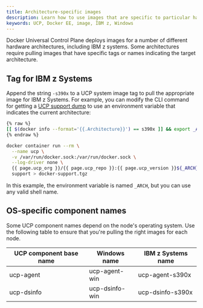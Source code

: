 ```yaml
---
title: Architecture-specific images
description: Learn how to use images that are specific to particular hardware architectures in Docker Universal Control Plane.
keywords: UCP, Docker EE, image, IBM z, Windows
---
```

Docker Universal Control Plane deploys images for a number of different hardware architectures, including IBM z systems. Some architectures require pulling images that have specific tags or names indicating the target architecture.

## Tag for IBM z Systems

Append the string `-s390x` to a UCP system image tag to pull the appropriate image for IBM z Systems. For example, you can modify the CLI command for getting a [UCP support dump](..\..\get-support.md) to use an environment variable that indicates the current architecture:

```bash
{% raw %}
[[ $(docker info --format='{{.Architecture}}') == s390x ]] && export _ARCH='-s390x' || export _ARCH=''
{% endraw %}

docker container run --rm \
  --name ucp \
  -v /var/run/docker.sock:/var/run/docker.sock \
  --log-driver none \
  {{ page.ucp_org }}/{{ page.ucp_repo }}:{{ page.ucp_version }}${_ARCH} \
  support > docker-support.tgz
```

In this example, the environment variable is named `_ARCH`, but you can use any valid shell name.

## OS-specific component names

Some UCP component names depend on the node's operating system. Use the following table to ensure that you're pulling the right images for each node.

| UCP component base name | Windows name   | IBM z Systems name |
| ----------------------- | -------------- | ------------------ |
| ucp-agent               | ucp-agent-win  | ucp-agent-s390x    |
| ucp-dsinfo              | ucp-dsinfo-win | ucp-dsinfo-s390x   |